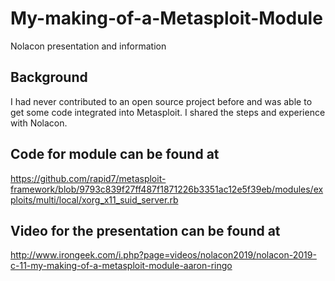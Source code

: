 # My-making-of-a-Metasploit-Module
Nolacon presentation and information

## Background 
I had never contributed to an open source project before and was able to get some code integrated into Metasploit.  I shared the steps and experience with Nolacon.  

## Code for module can be found at 
https://github.com/rapid7/metasploit-framework/blob/9793c839f27ff487f1871226b3351ac12e5f39eb/modules/exploits/multi/local/xorg_x11_suid_server.rb

## Video for the presentation can be found at
http://www.irongeek.com/i.php?page=videos/nolacon2019/nolacon-2019-c-11-my-making-of-a-metasploit-module-aaron-ringo

